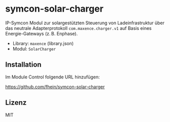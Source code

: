 # symcon-solar-charger

IP-Symcon Modul zur solargestützten Steuerung von Ladeinfrastruktur über das neutrale Adapterprotokoll `com.maxence.charger.v1` auf Basis eines Energie-Gateways (z. B. Enphase).

- Library: `maxence` (library.json)
- Modul: `SolarCharger`

## Installation

Im Module Control folgende URL hinzufügen:

https://github.com/fhein/symcon-solar-charger

## Lizenz

MIT
